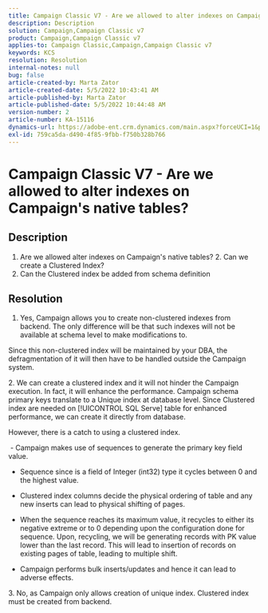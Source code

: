 ```yaml
---
title: Campaign Classic V7 - Are we allowed to alter indexes on Campaign's native tables?
description: Description
solution: Campaign,Campaign Classic v7
product: Campaign,Campaign Classic v7
applies-to: Campaign Classic,Campaign,Campaign Classic v7
keywords: KCS
resolution: Resolution
internal-notes: null
bug: false
article-created-by: Marta Zator
article-created-date: 5/5/2022 10:43:41 AM
article-published-by: Marta Zator
article-published-date: 5/5/2022 10:44:48 AM
version-number: 2
article-number: KA-15116
dynamics-url: https://adobe-ent.crm.dynamics.com/main.aspx?forceUCI=1&pagetype=entityrecord&etn=knowledgearticle&id=126c1838-60cc-ec11-a7b5-6045bd00dbbc
exl-id: 759ca5da-d490-4f85-9fbb-f750b328b766
---
```

# Campaign Classic V7 - Are we allowed to alter indexes on Campaign's native tables?

## Description


1. Are we allowed alter indexes on Campaign's native tables?
2. Can we create a Clustered Index?
3. Can the Clustered index be added from schema definition


## Resolution


1. Yes, Campaign allows you to create non-clustered indexes from backend. The only difference will be that such indexes will not be available at schema level to make modifications to. 

Since this non-clustered index will be maintained by your DBA, the defragmentation of it will then have to be handled outside the Campaign system.


&#x200B;2. We can create a clustered index and it will not hinder the Campaign execution. In fact, it will enhance the performance. Campaign schema primary keys translate to a Unique index at database level. Since Clustered index are needed on [!UICONTROL SQL Serve] table for enhanced performance, we can create it directly from database.

However, there is a catch to using a clustered index. 

 - Campaign makes use of sequences to generate the primary key field value.

- Sequence since is a field of Integer (int32) type it cycles between 0 and the highest value.

- Clustered index columns decide the physical ordering of table and any new inserts can lead to physical shifting of pages.

- When the sequence reaches its maximum value, it recycles to either its negative extreme or to 0 depending upon the configuration done for sequence. Upon, recycling, we will be generating records with PK value lower than the last record. This will lead to insertion of records on existing pages of table, leading to multiple shift. 

- Campaign performs bulk inserts/updates and hence it can lead to adverse effects.


&#x200B;3. No, as Campaign only allows creation of unique index. Clustered index must be created from backend.
